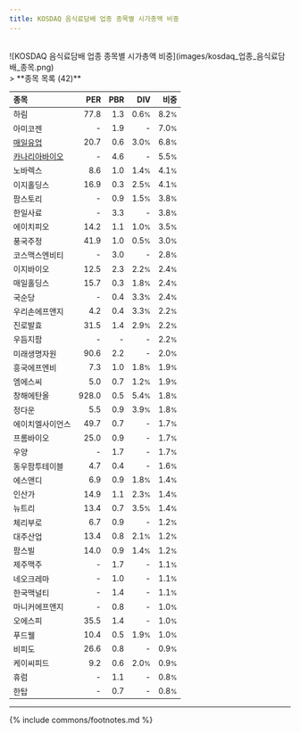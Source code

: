 ```yaml
---
title: KOSDAQ 음식료담배 업종 종목별 시가총액 비중
---
```

<br>
![KOSDAQ 음식료담배 업종 종목별 시가총액 비중](images/kosdaq_업종_음식료담배_종목.png)
<br>
> **종목 목록 (42)**<a id="list"></a>

| **종목** | **PER** | **PBR** | **DIV** | **비중** |
| :------- | ------: | ------: | ------: | -------: |
| 하림 | 77.8 | 1.3 | 0.6<small>%</small> | 8.2<small>%</small> |
| 아미코젠 | - | 1.9 | - | 7.0<small>%</small> |
| [매일유업](/267980/) | 20.7 | 0.6 | 3.0<small>%</small> | 6.8<small>%</small> |
| [카나리아바이오](/016790/) | - | 4.6 | - | 5.5<small>%</small> |
| 노바렉스 | 8.6 | 1.0 | 1.4<small>%</small> | 4.1<small>%</small> |
| 이지홀딩스 | 16.9 | 0.3 | 2.5<small>%</small> | 4.1<small>%</small> |
| 팜스토리 | - | 0.9 | 1.5<small>%</small> | 3.8<small>%</small> |
| 한일사료 | - | 3.3 | - | 3.8<small>%</small> |
| 에이치피오 | 14.2 | 1.1 | 1.0<small>%</small> | 3.5<small>%</small> |
| 풍국주정 | 41.9 | 1.0 | 0.5<small>%</small> | 3.0<small>%</small> |
| 코스맥스엔비티 | - | 3.0 | - | 2.8<small>%</small> |
| 이지바이오 | 12.5 | 2.3 | 2.2<small>%</small> | 2.4<small>%</small> |
| 매일홀딩스 | 15.7 | 0.3 | 1.8<small>%</small> | 2.4<small>%</small> |
| 국순당 | - | 0.4 | 3.3<small>%</small> | 2.4<small>%</small> |
| 우리손에프앤지 | 4.2 | 0.4 | 3.3<small>%</small> | 2.2<small>%</small> |
| 진로발효 | 31.5 | 1.4 | 2.9<small>%</small> | 2.2<small>%</small> |
| 우듬지팜 | - | - | - | 2.2<small>%</small> |
| 미래생명자원 | 90.6 | 2.2 | - | 2.0<small>%</small> |
| 흥국에프엔비 | 7.3 | 1.0 | 1.8<small>%</small> | 1.9<small>%</small> |
| 엠에스씨 | 5.0 | 0.7 | 1.2<small>%</small> | 1.9<small>%</small> |
| 창해에탄올 | 928.0 | 0.5 | 5.4<small>%</small> | 1.8<small>%</small> |
| 정다운 | 5.5 | 0.9 | 3.9<small>%</small> | 1.8<small>%</small> |
| 에이치엘사이언스 | 49.7 | 0.7 | - | 1.7<small>%</small> |
| 프롬바이오 | 25.0 | 0.9 | - | 1.7<small>%</small> |
| 우양 | - | 1.7 | - | 1.7<small>%</small> |
| 동우팜투테이블 | 4.7 | 0.4 | - | 1.6<small>%</small> |
| 에스앤디 | 6.9 | 0.9 | 1.8<small>%</small> | 1.4<small>%</small> |
| 인산가 | 14.9 | 1.1 | 2.3<small>%</small> | 1.4<small>%</small> |
| 뉴트리 | 13.4 | 0.7 | 3.5<small>%</small> | 1.4<small>%</small> |
| 체리부로 | 6.7 | 0.9 | - | 1.2<small>%</small> |
| 대주산업 | 13.4 | 0.8 | 2.1<small>%</small> | 1.2<small>%</small> |
| 팜스빌 | 14.0 | 0.9 | 1.4<small>%</small> | 1.2<small>%</small> |
| 제주맥주 | - | 1.7 | - | 1.1<small>%</small> |
| 네오크레마 | - | 1.0 | - | 1.1<small>%</small> |
| 한국맥널티 | - | 1.4 | - | 1.1<small>%</small> |
| 마니커에프앤지 | - | 0.8 | - | 1.0<small>%</small> |
| 오에스피 | 35.5 | 1.4 | - | 1.0<small>%</small> |
| 푸드웰 | 10.4 | 0.5 | 1.9<small>%</small> | 1.0<small>%</small> |
| 비피도 | 26.6 | 0.8 | - | 0.9<small>%</small> |
| 케이씨피드 | 9.2 | 0.6 | 2.0<small>%</small> | 0.9<small>%</small> |
| 휴럼 | - | 1.1 | - | 0.8<small>%</small> |
| 한탑 | - | 0.7 | - | 0.8<small>%</small> |

---
{% include commons/footnotes.md %}